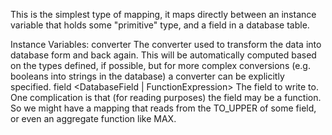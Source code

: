 This is the simplest type of mapping, it maps directly between an instance variable that holds some "primitive" type, and a field in a database table.

Instance Variables:
	converter	<DatabaseConverter>	The converter used to transform the data into database form and back again. This will be automatically computed based on the types defined, if possible, but for more complex conversions (e.g. booleans into strings in the database) a converter can be explicitly specified.
	field	<DatabaseField | FunctionExpression>	The field to write to. One complication is that (for reading purposes) the field may be a function. So we might have a mapping that reads from the TO_UPPER of some field, or even an aggregate function like MAX.

